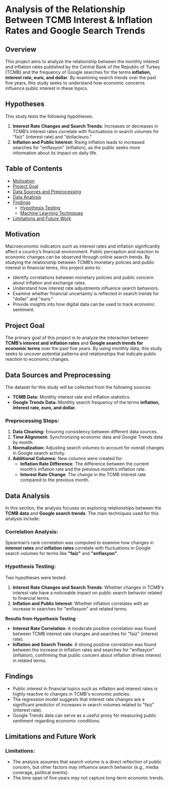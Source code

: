 # Analysis of the Relationship Between TCMB Interest & Inflation Rates and Google Search Trends

## Overview
This project aims to analyze the relationship between the monthly interest and inflation rates published by the Central Bank of the Republic of Turkey (TCMB) and the frequency of Google searches for the terms **inflation, interest rate, euro, and dollar**. By examining search trends over the past five years, this study seeks to understand how economic concerns influence public interest in these topics.

## Hypotheses
This study tests the following hypotheses:

1. **Interest Rate Changes and Search Trends:** Increases or decreases in TCMB’s interest rates correlate with fluctuations in search volumes for "faiz" (interest rate) and "dollar/euro."
2. **Inflation and Public Interest:** Rising inflation leads to increased searches for "enflasyon" (inflation), as the public seeks more information about its impact on daily life.

## Table of Contents
- [Motivation](#motivation)
- [Project Goal](#project-goal)
- [Data Sources and Preprocessing](#data-sources-and-preprocessing)
- [Data Analysis](#data-analysis)
- [Findings](#findings)
  - [Hypothesis Testing](#hypothesis-testing)
  - [Machine Learning Techniques](#machine-learning-techniques)
- [Limitations and Future Work](#limitations-and-future-work)

## Motivation
Macroeconomic indicators such as interest rates and inflation significantly affect a country’s financial environment. Public perception and reaction to economic changes can be observed through online search trends. By studying the relationship between TCMB’s monetary policies and public interest in financial terms, this project aims to:

- Identify correlations between monetary policies and public concern about inflation and exchange rates.
- Understand how interest rate adjustments influence search behaviors.
- Examine whether financial uncertainty is reflected in search trends for "dollar" and "euro."
- Provide insights into how digital data can be used to track economic sentiment.

## Project Goal
The primary goal of this project is to analyze the interaction between **TCMB’s interest and inflation rates** and **Google search trends for economic terms** over the past five years. By using monthly data, this study seeks to uncover potential patterns and relationships that indicate public reaction to economic changes.

## Data Sources and Preprocessing
The dataset for this study will be collected from the following sources:

- **TCMB Data:** Monthly interest rate and inflation statistics.
- **Google Trends Data:** Monthly search frequency of the terms **inflation, interest rate, euro, and dollar.**

### Preprocessing Steps:
1. **Data Cleaning:** Ensuring consistency between different data sources.
2. **Time Alignment:** Synchronizing economic data and Google Trends data by month.
3. **Normalization:** Adjusting search volumes to account for overall changes in Google search activity.
4. **Additional Columns:** New columns were created for:
   - **Inflation Rate Difference**: The difference between the current month’s inflation rate and the previous month’s inflation rate.
   - **Interest Rate Change**: The change in the TCMB interest rate compared to the previous month.

## Data Analysis
In this section, the analysis focuses on exploring relationships between the **TCMB data** and **Google search trends**. The main techniques used for this analysis include:

### Correlation Analysis:
Spearman’s rank correlation was computed to examine how changes in **interest rates** and **inflation rates** correlate with fluctuations in Google search volumes for terms like **"faiz"** and **"enflasyon"**.

### Hypothesis Testing:
Two hypotheses were tested:
1. **Interest Rate Changes and Search Trends**: Whether changes in TCMB's interest rate have a noticeable impact on public search behavior related to financial terms.
2. **Inflation and Public Interest**: Whether inflation correlates with an increase in searches for "enflasyon" and related terms.

**Results from Hypothesis Testing**:
- **Interest Rate Correlation**: A moderate positive correlation was found between TCMB interest rate changes and searches for "faiz" (interest rate).
- **Inflation and Search Trends**: A strong positive correlation was found between the increase in inflation rates and searches for "enflasyon" (inflation), confirming that public concern about inflation drives interest in related terms.

## Findings
- Public interest in financial topics such as inflation and interest rates is highly reactive to changes in TCMB's economic policies.
- The regression model suggests that interest rate changes are a significant predictor of increases in search volumes related to "faiz" (interest rate).
- Google Trends data can serve as a useful proxy for measuring public sentiment regarding economic conditions.

## Limitations and Future Work

### Limitations:
- The analysis assumes that search volume is a direct reflection of public concern, but other factors may influence search behavior (e.g., media coverage, political events).
- The time span of five years may not capture long-term economic trends.

